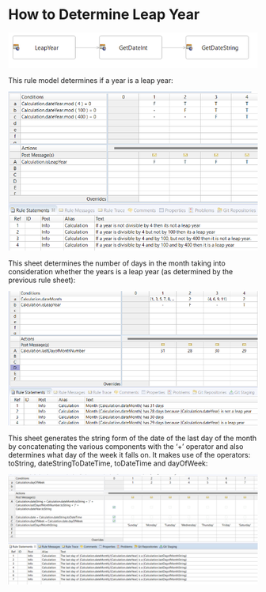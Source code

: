 # How to Determine Leap Year

![Alt text](images/rf.png)

This rule model determines if a year is a leap year: 

![](images/sshot-36.png)

This sheet determines the number of days in the month taking into consideration whether the years is a leap year (as determined by the previous rule sheet):

![](images/sshot-37.png)

This sheet generates the string form of the date of the last day of the month by concatenating
the various components with the ‘+’ operator and also determines what day of the week it falls
on. It makes use of the operators: toString, dateStringToDateTime, toDateTime and dayOfWeek:

![](images/sshot-38.png)